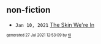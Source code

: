 ## non-fiction


* <code>Jan 10, 2021</code> [The Skin We're In](2021-01-10T16-54-31-the-skin-we're-in.md)

<sup><sub>generated 27 Jul 2021 12:53:09 by <a href='https://github.com/senorprogrammer/til'>til</a></sub></sup>
